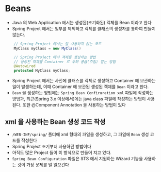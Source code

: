 # Beans
- Java 의 Web Application 에서는 생성된(초기화된) 객체를 Bean 이라고 한다
- Spring Project 에서는 일부를 제외하고 객체를 클래스의 생성자를 통하여 만들지 않는다.
```java
	// Spring Project 에서는 잘 사용하지 않는 코드
	MyClass myClass = new MyClass()

	// Spring Project 에서 객체를 생성하는 방법
	// 생성된 객체를 Container 로 부터 공급(주입) 받는 방법
	@Autowired
	protected MyClass myClass;

```	
- Spring Project 에서는 사전에 클래스를 객체로 생성하고 Container 에 보관하는 일이 발생하는데, 이때 Container 에 보관된 생성된 객체를 `Bean` 이라고 한다.
- `Bean` 을 생성하는 방법에는 `Spring Bean Confiruration xml` 파일에 작성하는 방법과, 최근(Spring 3.x 이상에서)에는 java class 파일에 작성하는 방법이 사용된다. 또한 @Component Annotation 을 사용하는 방법이 있다

## xml 을 사용하는 Bean 생성 코드 작성
- `/WEB-INF/spring/` 폴더에 xml 형태의 파일을 생성하고, 그 파일에 `Bean` 생성 코드를 작성한다
- Spring Project 초기부터 사용하던 방법이다
- 아직도 많은 Project 들이 이 방식으로 만들어 지고 있다.
- `Spring Bean Configuration` 파일은 STS 에서 지원하는 Wizard 기능을 사용하는 것이 가장 문제를 덜 일으킨다
